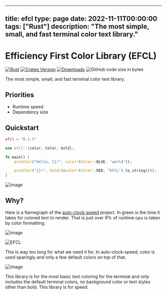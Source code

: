 
---
title: efcl
type: page
date: 2022-11-11T00:00:00
tags: ["Rust"]
description: "The most simple, small, and fast terminal color text library."
---


# Efficiency First Color Library (EFCL)

[![Rust](https://img.shields.io/github/actions/workflow/status/jakeroggenbuck/efcl/rust.yml?branch=main&style=for-the-badge)](https://github.com/JakeRoggenbuck/efcl/actions)
[![Crates Version](https://img.shields.io/crates/v/efcl?style=for-the-badge)](https://crates.io/crates/efcl)
[![Downloads](https://img.shields.io/crates/d/efcl?style=for-the-badge)](https://crates.io/crates/efcl)
![GitHub code size in bytes](https://img.shields.io/github/languages/code-size/jakeroggenbuck/efcl?style=for-the-badge)

The most simple, small, and fast terminal color text library.

## Priorities
- Runtime speed
- Dependency size

## Quickstart

```toml
efcl = "0.1.3"
```

```rs
use efcl::{color, Color, bold};

fn main() {
    println!("Hello, {}!", color!(Color::BLUE, "world"));

    println!("{}!", bold!(&color!(Color::RED, "EFCL").to_string()));
}
```

![image](https://github.com/user-attachments/assets/01c3f978-cd49-42df-b06b-9abcd40be5c5)

## Why?

Here is a flamegraph of the [auto-clock-speed](https://github.com/JakeRoggenbuck/auto-clock-speed) project. In green is the time it takes for colored text to render. That is just over 9% of runtime cpu is taken by color formatting.

![image](https://user-images.githubusercontent.com/35516367/201438554-a3c7bd63-2810-4140-a457-da8eff267d21.png)

![EFCL](https://user-images.githubusercontent.com/35516367/223891514-462f831d-19d9-4289-89e5-14fe0ad2c940.png)

This is way too long for what we need it for. In auto-clock-speed, color is used sparingly and only a few default colors on top of that.

![image](https://user-images.githubusercontent.com/35516367/201438673-56254428-515b-4e18-a918-c557703e936e.png)

This library is for the most basic text coloring for the terminal and only includes the default terminal colors, no background color or text styles other than bold. This library is for speed.
